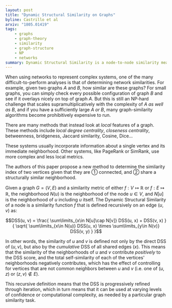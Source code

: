 ```yaml
---
layout: post
title: "Dynamic Structural Similarity on Graphs"
byline: Castrillo et al
arxiv: "1805.01419"
tags:
    - graphs
    - graph-theory
    - similarity
    - graph-structure
    - NP
    - networks
summary: Dynamic Structural Similarity is a node-to-node similarity measure that can be computed iteratively in order to refine a result.
---
```


When using networks to represent complex systems, one of the many difficult-to-perform analyses is that of determining network similarities. For example, given two graphs $A$ and $B$, how similar are these graphs? For small graphs, you can simply check every possible configuration of graph $B$ and see if it overlays nicely on top of graph $A$. But this is still an NP-hard challenge that scales supramultiplicatively with the complexity of $A$ _as well as_ $B$, and if you have a sufficiently large $A$ _or_ $B$, many graph-similarity algorithms become prohibitively expensive to run.

There are many methods that instead look at _local_ features of a graph. These methods include _local degree centrality_, _closeness centrality_, betweenness, bridgeness, Jaccard similarity, Cosine, Dice...

These systems usually incorporate information about a single vertex and its immediate neighborhood. Other systems, like PageRank or SimRank, use more complex and less local metrics.

The authors of this paper propose a new method to determine the similarity index of two vertices given that they are ① connected, and ② share a structurally similar neighborhood.

Given a graph $G = (V, E)$ and a similarity metric of either $f : V \mapsto \mathbb{R}$ or $f : E \mapsto \mathbb{R}$, the neighborhood $N(u)$ is the neighborhood of the node $u \in V$, and $N[u]$ is the neighborhood of $u$ including $u$ itself. The Dynamic Structural Similarity of a node is a similarity function $f$ that is defined recursively on an edge $(u, v)$ as:

$$DSS(u, v) =
\frac{
    \sum\limits_{x\in N[u]\cap N[v]} DSS(u, x) + DSS(v, x)
}{
    \sqrt{
        \sum\limits_{x\in N(u)} DSS(u, x) \times \sum\limits_{y\in N(v)} DSS(v, y)
    }
}$$

In other words, the similarity of $u$ and $v$ is defined not only by the direct DSS of $(u, v)$, but also by the _cumulative_ DSS of all shared edges ($x$). This means that the similarity of the neighborhoods of $u$ and $v$ contribute _positively_ to the DSS score, and the total self-similarity of each of the vertices' neighborhoods negatively contributes, which has the effect of controlling for vertices that are not common neighbors between $u$ and $v$ (i.e. one of $(u, z)$ or $(z, v) \notin E$).

This recursive definition means that the DSS is progressively refined through iteration, which in turn means that it can be used at varying levels of confidence or computational complexity, as needed by a particular graph similarity task.
